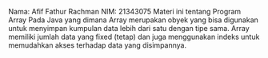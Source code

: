 Nama: Afif Fathur Rachman
NIM: 21343075
Materi ini tentang Program Array Pada Java yang dimana Array merupakan obyek yang bisa digunakan untuk menyimpan kumpulan data lebih dari satu dengan tipe  sama. Array memiliki jumlah data yang fixed (tetap) dan juga menggunakan indeks untuk memudahkan akses terhadap data yang disimpannya.

